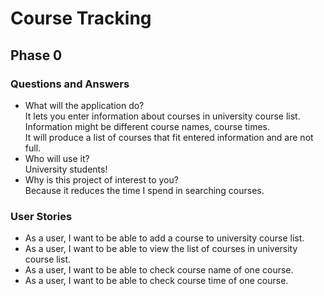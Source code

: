 # Course Tracking

## Phase 0

### Questions and Answers
- What will the application do?  
It lets you enter information about courses in university course list.  
Information might be different course names, course times.  
It will produce a list of courses that fit entered information and are not full.
- Who will use it?  
University students!
- Why is this project of interest to you?  
Because it reduces the time I spend in searching courses.  

### User Stories  
- As a user, I want to be able to add a course to university course list.
- As a user, I want to be able to view the list of courses in university course list.
- As a user, I want to be able to check course name of one course.
- As a user, I want to be able to check course time of one course. 

 